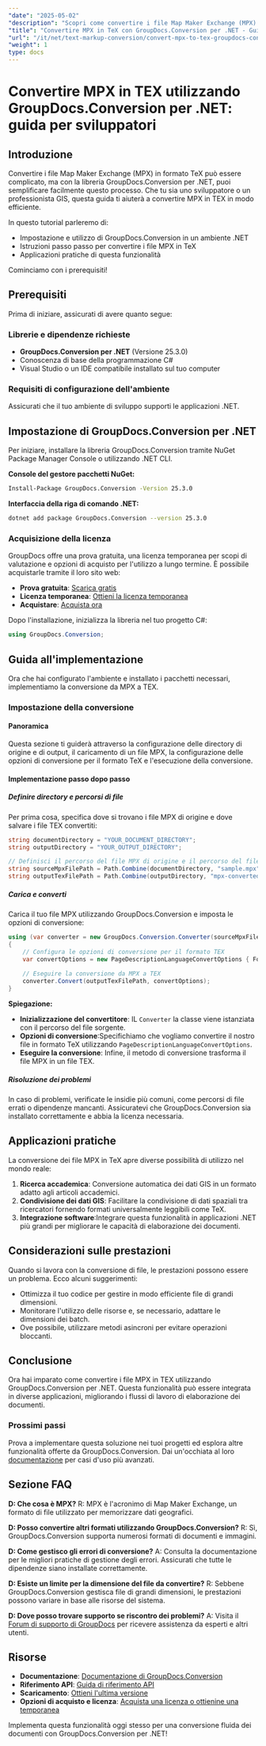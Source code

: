 ```yaml
---
"date": "2025-05-02"
"description": "Scopri come convertire i file Map Maker Exchange (MPX) in formato TeX utilizzando la libreria GroupDocs.Conversion in un ambiente .NET. Semplifica il tuo processo di conversione dei dati GIS oggi stesso."
"title": "Convertire MPX in TeX con GroupDocs.Conversion per .NET - Guida per sviluppatori"
"url": "/it/net/text-markup-conversion/convert-mpx-to-tex-groupdocs-conversion-net/"
"weight": 1
type: docs
---
```

# Convertire MPX in TEX utilizzando GroupDocs.Conversion per .NET: guida per sviluppatori

## Introduzione

Convertire i file Map Maker Exchange (MPX) in formato TeX può essere complicato, ma con la libreria GroupDocs.Conversion per .NET, puoi semplificare facilmente questo processo. Che tu sia uno sviluppatore o un professionista GIS, questa guida ti aiuterà a convertire MPX in TEX in modo efficiente.

In questo tutorial parleremo di:
- Impostazione e utilizzo di GroupDocs.Conversion in un ambiente .NET
- Istruzioni passo passo per convertire i file MPX in TeX
- Applicazioni pratiche di questa funzionalità

Cominciamo con i prerequisiti!

## Prerequisiti

Prima di iniziare, assicurati di avere quanto segue:

### Librerie e dipendenze richieste

- **GroupDocs.Conversion per .NET** (Versione 25.3.0)
- Conoscenza di base della programmazione C#
- Visual Studio o un IDE compatibile installato sul tuo computer

### Requisiti di configurazione dell'ambiente

Assicurati che il tuo ambiente di sviluppo supporti le applicazioni .NET.

## Impostazione di GroupDocs.Conversion per .NET

Per iniziare, installare la libreria GroupDocs.Conversion tramite NuGet Package Manager Console o utilizzando .NET CLI.

**Console del gestore pacchetti NuGet:**
```bash
Install-Package GroupDocs.Conversion -Version 25.3.0
```

**Interfaccia della riga di comando .NET:**
```bash
dotnet add package GroupDocs.Conversion --version 25.3.0
```

### Acquisizione della licenza

GroupDocs offre una prova gratuita, una licenza temporanea per scopi di valutazione e opzioni di acquisto per l'utilizzo a lungo termine. È possibile acquistarle tramite il loro sito web:
- **Prova gratuita**: [Scarica gratis](https://releases.groupdocs.com/conversion/net/)
- **Licenza temporanea**: [Ottieni la licenza temporanea](https://purchase.groupdocs.com/temporary-license/)
- **Acquistare**: [Acquista ora](https://purchase.groupdocs.com/buy)

Dopo l'installazione, inizializza la libreria nel tuo progetto C#:
```csharp
using GroupDocs.Conversion;
```

## Guida all'implementazione

Ora che hai configurato l'ambiente e installato i pacchetti necessari, implementiamo la conversione da MPX a TEX.

### Impostazione della conversione

#### Panoramica

Questa sezione ti guiderà attraverso la configurazione delle directory di origine e di output, il caricamento di un file MPX, la configurazione delle opzioni di conversione per il formato TeX e l'esecuzione della conversione.

#### Implementazione passo dopo passo

##### Definire directory e percorsi di file

Per prima cosa, specifica dove si trovano i file MPX di origine e dove salvare i file TEX convertiti:
```csharp
string documentDirectory = "YOUR_DOCUMENT_DIRECTORY";
string outputDirectory = "YOUR_OUTPUT_DIRECTORY";

// Definisci il percorso del file MPX di origine e il percorso del file TEX di destinazione
string sourceMpxFilePath = Path.Combine(documentDirectory, "sample.mpx");
string outputTexFilePath = Path.Combine(outputDirectory, "mpx-converted-to.tex");
```

##### Carica e converti

Carica il tuo file MPX utilizzando GroupDocs.Conversion e imposta le opzioni di conversione:
```csharp
using (var converter = new GroupDocs.Conversion.Converter(sourceMpxFilePath))
{
    // Configura le opzioni di conversione per il formato TEX
    var convertOptions = new PageDescriptionLanguageConvertOptions { Format = GroupDocs.Conversion.FileTypes.PageDescriptionLanguageFileType.Tex };
    
    // Eseguire la conversione da MPX a TEX
    converter.Convert(outputTexFilePath, convertOptions);
}
```

**Spiegazione:**
- **Inizializzazione del convertitore**: IL `Converter` la classe viene istanziata con il percorso del file sorgente.
- **Opzioni di conversione**:Specifichiamo che vogliamo convertire il nostro file in formato TeX utilizzando `PageDescriptionLanguageConvertOptions`.
- **Eseguire la conversione**: Infine, il metodo di conversione trasforma il file MPX in un file TEX.

##### Risoluzione dei problemi
In caso di problemi, verificate le insidie più comuni, come percorsi di file errati o dipendenze mancanti. Assicuratevi che GroupDocs.Conversion sia installato correttamente e abbia la licenza necessaria.

## Applicazioni pratiche

La conversione dei file MPX in TeX apre diverse possibilità di utilizzo nel mondo reale:
1. **Ricerca accademica**: Conversione automatica dei dati GIS in un formato adatto agli articoli accademici.
2. **Condivisione dei dati GIS**: Facilitare la condivisione di dati spaziali tra ricercatori fornendo formati universalmente leggibili come TeX.
3. **Integrazione software**:Integrare questa funzionalità in applicazioni .NET più grandi per migliorare le capacità di elaborazione dei documenti.

## Considerazioni sulle prestazioni

Quando si lavora con la conversione di file, le prestazioni possono essere un problema. Ecco alcuni suggerimenti:
- Ottimizza il tuo codice per gestire in modo efficiente file di grandi dimensioni.
- Monitorare l'utilizzo delle risorse e, se necessario, adattare le dimensioni dei batch.
- Ove possibile, utilizzare metodi asincroni per evitare operazioni bloccanti.

## Conclusione

Ora hai imparato come convertire i file MPX in TEX utilizzando GroupDocs.Conversion per .NET. Questa funzionalità può essere integrata in diverse applicazioni, migliorando i flussi di lavoro di elaborazione dei documenti.

### Prossimi passi

Prova a implementare questa soluzione nei tuoi progetti ed esplora altre funzionalità offerte da GroupDocs.Conversion. Dai un'occhiata al loro [documentazione](https://docs.groupdocs.com/conversion/net/) per casi d'uso più avanzati.

## Sezione FAQ

**D: Che cosa è MPX?**
R: MPX è l'acronimo di Map Maker Exchange, un formato di file utilizzato per memorizzare dati geografici.

**D: Posso convertire altri formati utilizzando GroupDocs.Conversion?**
R: Sì, GroupDocs.Conversion supporta numerosi formati di documenti e immagini.

**D: Come gestisco gli errori di conversione?**
A: Consulta la documentazione per le migliori pratiche di gestione degli errori. Assicurati che tutte le dipendenze siano installate correttamente.

**D: Esiste un limite per la dimensione del file da convertire?**
R: Sebbene GroupDocs.Conversion gestisca file di grandi dimensioni, le prestazioni possono variare in base alle risorse del sistema.

**D: Dove posso trovare supporto se riscontro dei problemi?**
A: Visita il [Forum di supporto di GroupDocs](https://forum.groupdocs.com/c/conversion/10) per ricevere assistenza da esperti e altri utenti.

## Risorse
- **Documentazione**: [Documentazione di GroupDocs.Conversion](https://docs.groupdocs.com/conversion/net/)
- **Riferimento API**: [Guida di riferimento API](https://reference.groupdocs.com/conversion/net/)
- **Scaricamento**: [Ottieni l'ultima versione](https://releases.groupdocs.com/conversion/net/)
- **Opzioni di acquisto e licenza**: [Acquista una licenza o ottienine una temporanea](https://purchase.groupdocs.com/buy)

Implementa questa funzionalità oggi stesso per una conversione fluida dei documenti con GroupDocs.Conversion per .NET!